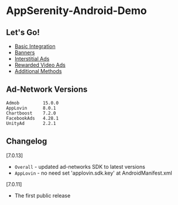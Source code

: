 # AppSerenity-Android-Demo

## Let's Go!

- [Basic Integration](https://gitlab.com/AppSerenity/AppSerenity-Android-Demo/wikis/basic-integration)
- [Banners](https://gitlab.com/AppSerenity/AppSerenity-Android-Demo/wikis/banners)
- [Interstitial Ads](https://gitlab.com/AppSerenity/AppSerenity-Android-Demo/wikis/interstitial)
- [Rewarded Video Ads](https://gitlab.com/AppSerenity/AppSerenity-Android-Demo/wikis/rewarded-video)
- [Additional Methods](https://gitlab.com/AppSerenity/AppSerenity-Android-Demo/wikis/additional-methods)



## Ad-Network Versions

```
Admob         15.0.0
AppLovin      8.0.1
Chartboost    7.2.0
FacebookAds   4.28.1
UnityAd       2.2.1
```



## Changelog

[7.0.13]
- `Overall` - updated ad-networks SDK to latest versions
- `AppLovin` - no need set 'applovin.sdk.key' at AndroidManifest.xml


[7.0.11]
- The first public release
